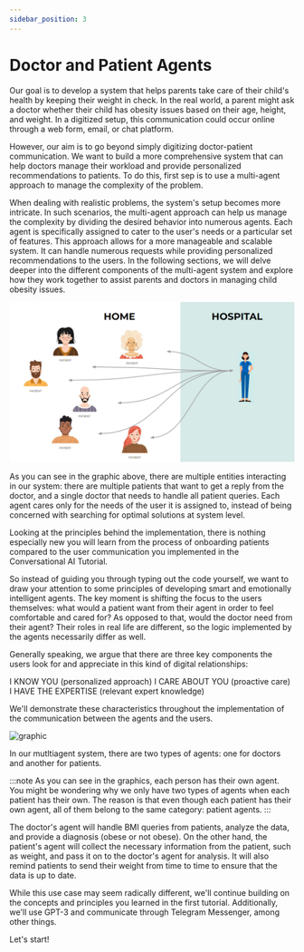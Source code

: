 ```yaml
---
sidebar_position: 3
---
```


# Doctor and Patient Agents

Our goal is to develop a system that helps parents take care of their child's health by keeping their weight in check. 
In the real world, a parent might ask a doctor whether their child has obesity issues based on their age, height, and weight. 
In a digitized setup, this communication could occur online through a web form, email, or chat platform.

However, our aim is to go beyond simply digitizing doctor-patient communication. We want to build a more comprehensive system 
that can help doctors manage their workload and provide personalized recommendations to patients. 
To do this, first sep is to use a multi-agent approach to manage the complexity of the problem.

When dealing with realistic problems, the system's setup becomes more intricate. In such scenarios, 
the multi-agent approach can help us manage the complexity by dividing the desired behavior into numerous agents. 
Each agent is specifically assigned to cater to the user's needs or a particular set of features.
This approach allows for a more manageable and scalable system. It can handle numerous requests while providing personalized recommendations to the users.
In the following sections, we will delve deeper into the different components of the multi-agent system and explore how they work together to assist parents 
and doctors in managing child obesity issues.

![graphic](multiagents.png#center)

As you can see in the graphic above, there are multiple entities interacting in our system: there are multiple patients that want to get a reply from the doctor, 
and a single doctor that needs to handle all patient queries. Each agent cares only for the needs of the user it is assigned to, instead of being concerned with searching for optimal solutions at system level.

Looking at the principles behind the implementation, there is nothing especially new you will learn from the process of onboarding patients compared to the user communication you implemented in the Conversational AI Tutorial.

So instead of guiding you through typing out the code yourself, we want to draw your attention to some principles of developing smart and emotionally intelligent agents. 
The key moment is shifting the focus to the users themselves: what would a patient want from their agent in order to feel comfortable and cared for? 
As opposed to that, would the doctor need from their agent? Their roles in real life are different, so the logic implemented by the agents necessarily differ as well.

Generally speaking, we argue that there are three key components the users look for and appreciate in this kind of digital relationships:

I KNOW YOU (personalized approach)
I CARE ABOUT YOU (proactive care)
I HAVE THE EXPERTISE (relevant expert knowledge)

We'll demonstrate these characteristics throughout the implementation of the communication between the agents and the users.

![graphic](multiagentsystems.png#center)

In our mutltiagent system, there are two types of agents: one for doctors and another for patients.

:::note
As you can see in the graphics, each person has their own agent. You might be wondering why we only have two types of agents when each patient has their own. 
The reason is that even though each patient has their own agent, all of them belong to the same category: patient agents.
:::

The doctor's agent will handle BMI queries from patients, analyze the data, and provide a diagnosis (obese or not obese). 
On the other hand, the patient's agent will collect the necessary information from the patient, such as weight, and pass it on to the doctor's agent for analysis.
It will also remind patients to send their weight from time to time to ensure that the data is up to date.

While this use case may seem radically different, we'll continue building on the concepts and principles you learned in the first tutorial. 
Additionally, we'll use GPT-3 and communicate through Telegram Messenger, among other things.

Let's start!